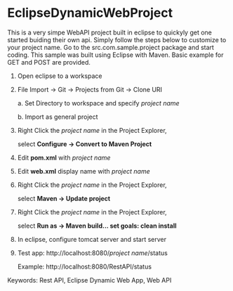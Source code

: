 # EclipseDynamicWebProject

This is a very simpe WebAPI project built in eclipse to quickyly get one started buiding their own api. Simply follow the steps below to customize to your project name. Go to the src.com.sample.project package and start coding. This sample was built using Eclipse with Maven. Basic example for GET and POST are provided.


1.  Open eclipse to a workspace

2.  File Import -> Git -> Projects from Git -> Clone URI

	a. Set Directory to workspace and specify *project name*
	
	b. Import as general project
	
3.  Right Click the *project name* in the Project Explorer, 

	select **Configure -> Convert to Maven Project**

4.  Edit **pom.xml** with *project name*

5.  Edit **web.xml** display name with *project name*

6.  Right Click the *project name* in the Project Explorer, 
	
	select **Maven -> Update project**

7.  Right Click the *project name* in the Project Explorer,
	
	select **Run as -> Maven build...  set goals: clean install**

8.  In eclipse, configure tomcat server and start server

9.  Test app: http://localhost:8080/*project name*/status

     Example: http://localhost:8080/RestAPI/status

Keywords:  Rest API, Eclipse Dynamic Web App, Web API
